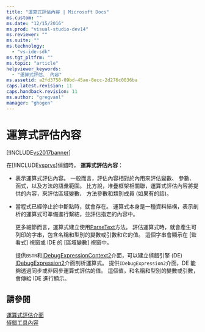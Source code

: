 ```yaml
---
title: "運算式評估內容 | Microsoft Docs"
ms.custom: ""
ms.date: "12/15/2016"
ms.prod: "visual-studio-dev14"
ms.reviewer: ""
ms.suite: ""
ms.technology: 
  - "vs-ide-sdk"
ms.tgt_pltfrm: ""
ms.topic: "article"
helpviewer_keywords: 
  - "運算式評估、 內容"
ms.assetid: a2fd3758-09bd-45ae-8ecc-2d276c0036ba
caps.latest.revision: 11
caps.handback.revision: 11
ms.author: "gregvanl"
manager: "ghogen"
---
```

# 運算式評估內容
[!INCLUDE[vs2017banner](../../code-quality/includes/vs2017banner.md)]

在[!INCLUDE[vsprvs](../../code-quality/includes/vsprvs_md.md)]偵錯時， **運算式評估內容**：  
  
-   表示運算式評估內容。  一般而言，評估內容相對於內用來評估變數、 參數、 函式，以及方法的語彙範圍。  比方說，堆疊框架相關聯，運算式評估內容將提供的內容，來評估區域變數、 方法參數和類別成員 \(如果有的話\)。  
  
-   當程式已經停止於中斷點時，就會存在。  運算式本身是一種資料結構，表示剖析的運算式可準備進行繫結，並評估指定的內容中。  
  
     更多細節而言，運算式建立使用[ParseText](../../extensibility/debugger/reference/idebugexpressioncontext2-parsetext.md)方法。  評估運算式時，就會產生可列印的字串，包含名稱和型別的變數或引數和它的值。  這個字串會顯示在 \[監看式\] 視窗或 IDE 的 \[區域變數\] 視窗中。  
  
     提供`BSTR`和[IDebugExpressionContext2](../../extensibility/debugger/reference/idebugexpressioncontext2.md)介面，可以建立偵錯引擎 \(DE\) [IDebugExpression2](../../extensibility/debugger/reference/idebugexpression2.md)介面剖析運算式。  提供`IDebugExpression2`介面，DE 能夠透過同步或非同步運算式評估的值。  這個值，和名稱和型別的變數或引數，會傳給 IDE 進行顯示。  
  
## 請參閱  
 [運算式評估介面](../../extensibility/debugger/reference/expression-evaluation-interfaces.md)   
 [偵錯工具內容](../../extensibility/debugger/debugger-contexts.md)